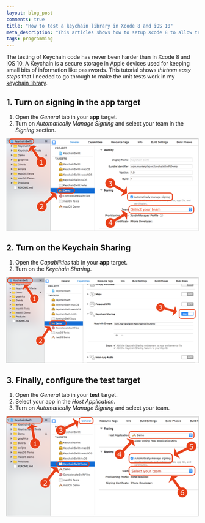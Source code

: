 ```yaml
---
layout: blog_post
comments: true
title: "How to test a keychain library in Xcode 8 and iOS 10"
meta_description: "This articles shows how to setup Xcode 8 to allow testing a Keychain library."
tags: programming
---
```


The testing of Keychain code has never been harder than in Xcode 8 and iOS 10. A Keychain is a secure storage in Apple devices used for keeping small bits of information like passwords. This tutorial shows *thirteen easy steps* that I needed to go through to make the unit tests work in my [keychain library](https://github.com/marketplacer/keychain-swift).

## 1. Turn on signing in the app target


1. Open the *General* tab in your **app** target.
1. Turn on *Automatically Manage Signing* and select your team in the *Signing* section.

<img src='/image/blog/2016-09-17-testing-a-keychain-library-in-xcode/01_enable_keychain_demo_app.png' alt='Enable keychain sharing in app target in Xcode' class='isMax100PercentWide hasBorderShade90'>


## 2. Turn on the Keychain Sharing

1. Open the *Capabilities* tab in your **app** target.
1. Turn on the *Keychain Sharing*.

<img src='/image/blog/2016-09-17-testing-a-keychain-library-in-xcode/02_enable_keychain_sharing_xcode.png' alt='Turn on keychain sharing in app target in Xcode' class='isMax100PercentWide hasBorderShade90'>


## 3. Finally, configure the test target

1. Open the *General* tab in your **test** target.
1. Select your app in the *Host Application*.
1. Turn on *Automatically Manage Signing* and select your team.

<img src='/image/blog/2016-09-17-testing-a-keychain-library-in-xcode/03_running_tests_keychain_xcode_8.png' alt='Enable keychain testing in Xcode' class='isMax100PercentWide hasBorderShade90'>

